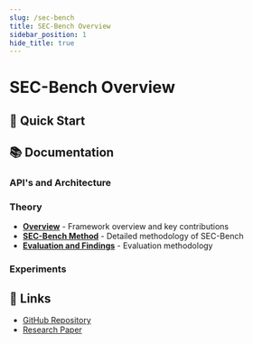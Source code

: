 ```yaml
---
slug: /sec-bench
title: SEC-Bench Overview
sidebar_position: 1
hide_title: true
---
```


# SEC-Bench Overview

## 🚀 Quick Start

## 📚 Documentation

### API's and Architecture

### Theory
- **[Overview](sec-bench/theory/overview)** - Framework overview and key contributions
- **[SEC-Bench Method](sec-bench/theory/secbench-method)** - Detailed methodology of SEC-Bench
- **[Evaluation and Findings](sec-bench/theory/evaluation-findings)** - Evaluation methodology

### Experiments

## 🔗 Links

- [GitHub Repository](https://github.com/SEC-bench/SEC-bench)
- [Research Paper](https://arxiv.org/abs/2506.11791)